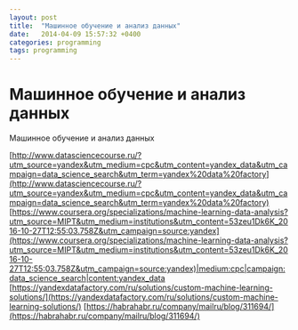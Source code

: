 ```yaml
---
layout: post
title:  "Машинное обучение и анализ данных"
date:   2014-04-09 15:57:32 +0400
categories: programming
tags: programming
---
```


# Машинное обучение и анализ данных
Машинное обучение и анализ данных

[http://www.datasciencecourse.ru/?utm_source=yandex&utm_medium=cpc&utm_content=yandex_data&utm_campaign=data_science_search&utm_term=yandex%20data%20factory](http://www.datasciencecourse.ru/?utm_source=yandex&utm_medium=cpc&utm_content=yandex_data&utm_campaign=data_science_search&utm_term=yandex%20data%20factory)
[https://www.coursera.org/specializations/machine-learning-data-analysis?utm_source=MIPT&utm_medium=institutions&utm_content=53zeu1Dk6K_2016-10-27T12:55:03.758Z&utm_campaign=source:yandex](https://www.coursera.org/specializations/machine-learning-data-analysis?utm_source=MIPT&utm_medium=institutions&utm_content=53zeu1Dk6K_2016-10-27T12:55:03.758Z&utm_campaign=source:yandex)|medium:cpc|campaign:data_science_search|content:yandex_data
[https://yandexdatafactory.com/ru/solutions/custom-machine-learning-solutions/](https://yandexdatafactory.com/ru/solutions/custom-machine-learning-solutions/)
[https://habrahabr.ru/company/mailru/blog/311694/](https://habrahabr.ru/company/mailru/blog/311694/)
